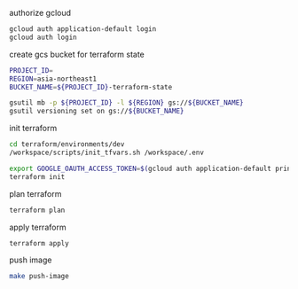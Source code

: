 authorize gcloud

```bash
gcloud auth application-default login
gcloud auth login
```

create gcs bucket for terraform state

```bash
PROJECT_ID=
REGION=asia-northeast1
BUCKET_NAME=${PROJECT_ID}-terraform-state

gsutil mb -p ${PROJECT_ID} -l ${REGION} gs://${BUCKET_NAME}
gsutil versioning set on gs://${BUCKET_NAME}
```

init terraform

```bash
cd terraform/environments/dev
/workspace/scripts/init_tfvars.sh /workspace/.env
```

```bash
export GOOGLE_OAUTH_ACCESS_TOKEN=$(gcloud auth application-default print-access-token)
terraform init
```

plan terraform

```bash
terraform plan
```

apply terraform

```bash
terraform apply
```

push image

```bash
make push-image
```
